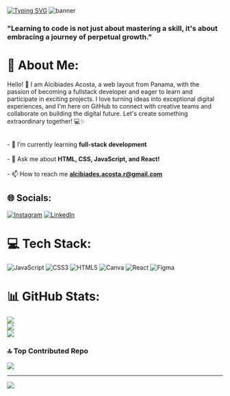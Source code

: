 <a href="https://git.io/typing-svg"><img src="https://readme-typing-svg.herokuapp.com?font=Fira+Code&pause=1000&color=B2B8FF&random=false&width=435&lines=Hi+%F0%9F%91%8B%2C+I'm+Alcibiades+Acosta" alt="Typing SVG" /></a>
<img src="https://media.licdn.com/dms/image/D4E16AQGerZGjF6zANg/profile-displaybackgroundimage-shrink_350_1400/0/1711133895783?e=1716422400&v=beta&t=2RZGoKcph2PeVJe_Vds_P1He3CBIayg4qXxcy9GUu84" alt="banner">

<h3 align="start">"Learning to code is not just about mastering a skill, it's about embracing a journey of perpetual growth."</h3>

# 💫 About Me:
Hello! 👋 I am Alcibiades Acosta, a web layout from Panama, with the passion of becoming a fullstack developer and eager to learn and participate in exciting projects. I love turning ideas into exceptional digital experiences, and I'm here on GitHub to connect with creative teams and collaborate on building the digital future. Let's create something extraordinary together! 💻✨

<br>- 🌱 I’m currently learning **full-stack development**<br><br>- 💬 Ask me about **HTML, CSS, JavaScript, and React!**<br><br>- 📫 How to reach me **alcibiades.acosta.r@gmail.com**

## 🌐 Socials:
[![Instagram](https://img.shields.io/badge/Instagram-%23E4405F.svg?logo=Instagram&logoColor=white)](https://instagram.com/aa_r2130) [![LinkedIn](https://img.shields.io/badge/LinkedIn-%230077B5.svg?logo=linkedin&logoColor=white)](https://linkedin.com/in/alcibiadesar) 

# 💻 Tech Stack:
![JavaScript](https://img.shields.io/badge/javascript-%23323330.svg?style=flat&logo=javascript&logoColor=%23F7DF1E) ![CSS3](https://img.shields.io/badge/css3-%231572B6.svg?style=flat&logo=css3&logoColor=white) ![HTML5](https://img.shields.io/badge/html5-%23E34F26.svg?style=flat&logo=html5&logoColor=white) ![Canva](https://img.shields.io/badge/Canva-%2300C4CC.svg?style=flat&logo=Canva&logoColor=white) ![React](https://img.shields.io/badge/react-%2320232a.svg?style=flat&logo=react&logoColor=%2361DAFB) ![Figma](https://img.shields.io/badge/Figma-%23F24E1E.svg?style=flat&logo=Figma&logoColor=white)

# 📊 GitHub Stats:
![](https://github-readme-stats.vercel.app/api?username=anuraghazra&show_icons=true&theme=highcontrast)<br/>
![](https://github-readme-streak-stats.herokuapp.com/?user=AlcibiadesAR&theme=algolia&hide_border=false)<br/>
![](https://github-readme-stats.vercel.app/api/top-langs/?username=AlcibiadesAR&theme=algolia&hide_border=false&include_all_commits=false&count_private=false&layout=compact)

### 🔝 Top Contributed Repo
![](https://github-contributor-stats.vercel.app/api?username=AlcibiadesAR&limit=5&theme=algolia&combine_all_yearly_contributions=true)

---
[![](https://visitcount.itsvg.in/api?id=AlcibiadesAR&icon=0&color=0)](https://visitcount.itsvg.in)

<!-- Proudly created with GPRM ( https://gprm.itsvg.in ) -->
